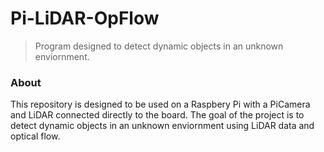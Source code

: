 # Pi-LiDAR-OpFlow
>Program designed to detect dynamic objects in an unknown enviornment.
### About
This repository is designed to be used on a Raspbery Pi with a PiCamera and LiDAR connected directly to the board. The goal of the project is to detect dynamic objects in an unknown enviornment using LiDAR data and optical flow.
